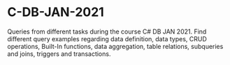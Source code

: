 # C-DB-JAN-2021
Queries from different tasks during the course C# DB JAN 2021. Find different query examples regarding data definition, data types, CRUD operations, Built-In functions, data aggregation, table relations, subqueries and joins, triggers and transactions.

